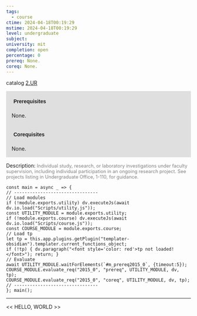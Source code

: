 ```yaml
---
tags:
  - course
ctime: 2024-04-18T00:19:29
mstime: 2024-04-18T00:19:29
level: undergraduate
subject: 
university: mit
completion: open
percentage: 0
prereq: None.
coreq: None.
---
```


catalog [2.UR](http://student.mit.edu/catalog/m2c.html#2.UR)

<span style="display: block; padding: 15px; background-color: rgb(100, 100, 100, 0.2);"><font id="m_prereq2015_0" style="display: block; font-family: Arial, sans-serif; font-weight: bold; padding: 5px">Prerequisites</font><br><span id="prereq2015_0">None.</span></span>
<span style="display: block; padding: 15px; background-color: rgb(100, 100, 100, 0.2);"><font id="m_coreq2015_0" style="display: block; font-family: Arial, sans-serif; font-weight: bold; padding: 5px">Corequisites</font><br><span id="coreq2015_0">None.</span></span>

<font style="">Description:</font>
<font style="color: grey; font-size: 0.8rem;">Individual study, research, or laboratory investigations under faculty supervision, including individual participation in an ongoing research project. See projects listing in Undergraduate Office, 1-110, for guidance.</font>

```dataviewjs
const main = async _ => {
// --------------------------------
// Load modules
if (!module.exports.utility) dv.executeJs(await dv.io.load("Scripts/utility.js"));
const UTILITY_MODULE = module.exports.utility;
if (!module.exports.course) dv.executeJs(await dv.io.load("Scripts/course.js"));
const COURSE_MODULE = module.exports.course;
// Load tp
let tp = this.app.plugins.getPlugin("templater-obsidian").templater.current_functions_object;
if (!tp) { dv.paragraph("<font style='color: red'>tp not loaded!</font>"); return; }
// Evaluate
await UTILITY_MODULE.waitForElements(`#m_prereq2015_0`, {timeout:5});
COURSE_MODULE.evaluate_req("2015_0", "prereq", UTILITY_MODULE, dv, tp);
COURSE_MODULE.evaluate_req("2015_0", "coreq", UTILITY_MODULE, dv, tp);
// --------------------------------
}; main();
```

---

<< HELLO, WORLD >>
